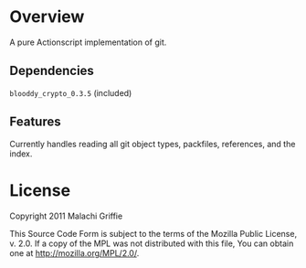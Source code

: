 # Overview

A pure Actionscript implementation of git.

## Dependencies

`blooddy_crypto_0.3.5` (included)

## Features

Currently handles reading all git object types, packfiles, references, and the index.

# License

Copyright 2011 Malachi Griffie

This Source Code Form is subject to the terms of the Mozilla Public License, v. 2.0. If a copy of the MPL was not distributed with this file, You can obtain one at http://mozilla.org/MPL/2.0/.
